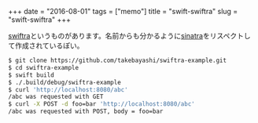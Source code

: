 +++
date = "2016-08-01"
tags =  ["memo"]
title = "swift-swiftra"
slug = "swift-swiftra"
+++

[swiftra](https://github.com/takebayashi/swiftra)というものがあります。名前からも分かるように[sinatra](http://www.sinatrarb.com/)をリスペクトして作成されているぽい。

```bash
$ git clone https://github.com/takebayashi/swiftra-example.git
$ cd swiftra-example
$ swift build
$ ./.build/debug/swiftra-example
$ curl 'http://localhost:8080/abc'
/abc was requested with GET
$ curl -X POST -d foo=bar 'http://localhost:8080/abc'
/abc was requested with POST, body = foo=bar  
```
